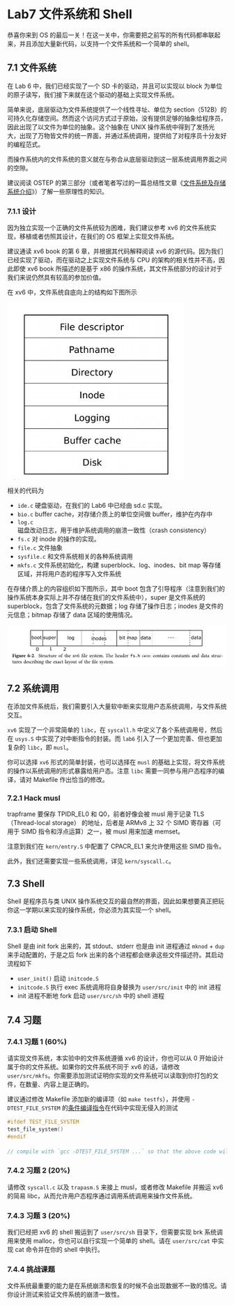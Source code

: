 # Lab7 文件系统和 Shell

恭喜你来到 OS 的最后一关！在这一关中，你需要把之前写的所有代码都串联起来，并且添加大量新代码，以支持一个文件系统和一个简单的 shell。



## 7.1 文件系统

在 Lab 6 中，我们已经实现了一个 SD 卡的驱动，并且可以实现以 block 为单位的原子读写，我们接下来就在这个驱动的基础上实现文件系统。

简单来说，底层驱动为文件系统提供了一个线性寻址、单位为 section（512B）的可持久化存储空间。然而这个访问方式过于原始，没有提供足够的抽象给程序员，因此出现了以文件为单位的抽象。这个抽象在 UNIX 操作系统中得到了发扬光大，出现了万物皆文件的统一界面，并通过系统调用，提供给了对程序员十分友好的编程范式。

而操作系统内的文件系统的意义就在与弥合从底层驱动到这一层系统调用界面之间的空隙。

建议阅读 OSTEP 的第三部分（或者笔者写过的一篇总结性文章《[文件系统及存储系统介绍](https://zfhu.ac.cn/homepage/2019/12/file-system-present)》）了解一些原理性的知识。

### 7.1.1 设计

因为独立实现一个正确的文件系统较为困难，我们建议参考 xv6 的文件系统实现，移植或者仿照其设计，在我们的 OS 框架上实现文件系统。

建议通读 xv6 book 的第 6 章，并根据其代码解释阅读 xv6 的源代码。因为我们已经实现了驱动，而在驱动之上实现文件系统与 CPU 的架构的相关性并不高，因此即使 xv6 book 所描述的是基于 x86 的操作系统，其文件系统部分的设计对于我们来说仍然具有较高的参加价值。

在 xv6 中，文件系统自底向上的结构如下图所示

<img align="center" src="Pic/File-system.png"  />

相关的代码为

- `ide.c` 硬盘驱动，在我们的 Lab6 中已经由 sd.c 实现。
- `bio.c` buffer cache，对存储介质上的单位空间做 buffer，维护在内存中
- `log.c` 磁盘改动日志，用于维护系统调用的崩溃一致性（crash consistency）
- `fs.c` 对 inode 的操作的实现。
- `file.c` 文件抽象
- `sysfile.c` 和文件系统相关的各种系统调用
- `mkfs.c` 文件系统初始化，构建 superblock、log、inodes、bit map 等存储区域，并将用户态的程序写入文件系统

在存储介质上的内容组织如下图所示，其中 boot 包含了引导程序（注意到我们的操作系统本身实际上并不存储在我们的文件系统中），super 是文件系统的 superblock，包含了文件系统的元数据；log 存储了操作日志；inodes 是文件的元信息；bitmap 存储了 data 区域的使用情况。

![](Pic/File-system-layout.png)



## 7.2 系统调用

在添加文件系统后，我们需要引入大量软中断来实现用户态系统调用，与文件系统交互。

`xv6` 实现了一个非常简单的 `libc`，在 `syscall.h` 中定义了各个系统调用号，然后在 `usys.S` 中实现了对中断指令的封装。而 `lab6` 引入了一个更加完善、但也更加复杂的 `libc`，即 `musl`。

你可以选择 `xv6` 形式的简单封装，也可以选择在 `musl` 的基础上实现，将文件系统的操作以系统调用的形式暴露给用户态。注意 `libc` 需要一同参与用户态程序的编译，请对 Makefile 作出恰当的修改。

### 7.2.1 Hack musl

trapframe 要保存 TPIDR_EL0 和 Q0，前者好像会被 musl 用于记录 TLS（Thread-local storage） 的地址，后者是 ARMv8 上 32 个 SIMD 寄存器（可用于 SIMD 指令和浮点运算）之一，被 musl 用来加速 memset。

注意到我们在 `kern/entry.S` 中配置了 CPACR_EL1 来允许使用这些 SIMD 指令。

此外，我们还需要实现一些系统调用，详见 `kern/syscall.c`。



## 7.3 Shell

Shell 是程序员与类 UNIX 操作系统交互的最自然的界面，因此如果想要真正把玩你这一学期以来实现的操作系统，你必须为其实现一个 shell。

### 7.3.1 启动 Shell

Shell 是由 init fork 出来的，其 stdout、stderr 也是由 init 进程通过 `mknod` + `dup` 来手动配置的，于是之后 fork 出来的各个进程都会继承这些文件描述符。其启动流程如下

- `user_init()` 启动 `initcode.S`
- `initcode.S` 执行 exec 系统调用将自身替换为 `user/src/init` 中的 init 进程
- init 进程不断地 fork 启动 `user/src/sh` 中的 shell 进程



## 7.4 习题

### 7.4.1 习题 1 (60%)

请实现文件系统，本实验中的文件系统遵循 xv6 的设计，你也可以从 0 开始设计属于你的文件系统。如果你的文件系统不同于 xv6 的话，请修改 `user/src/mkfs`。你需要添加测试证明你实现的文件系统可以读取到你打包的文件，在数量、内容上是正确的。

建议通过修改 Makefile 添加新的编译项（如 `make testfs`），并使用 `-DTEST_FILE_SYSTEM` 的[条件编译指令](https://www.linuxtopia.org/online_books/an_introduction_to_gcc/gccintro_34.html)在代码中实现无侵入的测试

```c
#ifdef TEST_FILE_SYSTEM
test_file_system()
#endif

// compile with `gcc -DTEST_FILE_SYSTEM ...` so that the above code will be included. 
```

### 7.4.2 习题 2 (20%)

请修改 `syscall.c` 以及 `trapasm.S` 来接上 musl，或者修改 Makefile 并搬运 xv6 的简易 libc，从而允许用户态程序通过调用系统调用来操作文件系统。

### 7.4.3 习题 3 (20%)

我们已经把 xv6 的 shell 搬运到了 `user/src/sh` 目录下，但需要实现 brk 系统调用来使用 malloc，你也可以自行实现一个简单的 shell。请在 `user/src/cat` 中实现 cat 命令并在你的 shell 中执行。

### 7.4.4 挑战课题

文件系统最重要的能力是在系统崩溃和恢复的时候不会出现数据不一致的情况。请你设计测试来验证文件系统的崩溃一致性。

